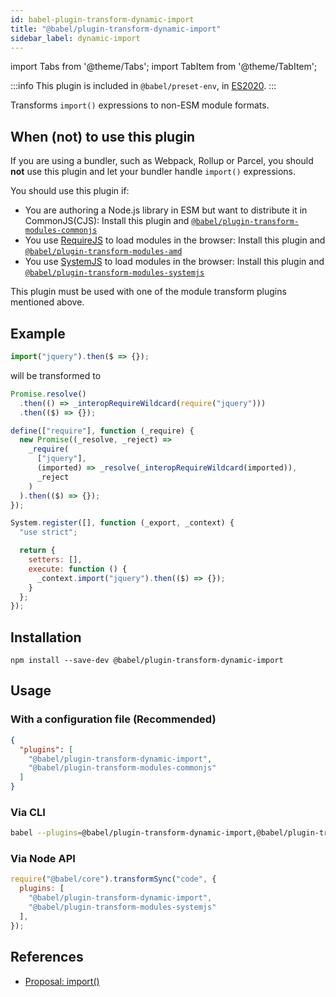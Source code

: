 ```yaml
---
id: babel-plugin-transform-dynamic-import
title: "@babel/plugin-transform-dynamic-import"
sidebar_label: dynamic-import
---
```


import Tabs from '@theme/Tabs';
import TabItem from '@theme/TabItem';

:::info
This plugin is included in `@babel/preset-env`, in [ES2020](https://github.com/tc39/proposals/blob/master/finished-proposals.md).
:::

Transforms `import()` expressions to non-ESM module formats.

## When (not) to use this plugin

If you are using a bundler, such as Webpack, Rollup or Parcel, you should **not** use this plugin and let your bundler handle `import()` expressions.

You should use this plugin if:
- You are authoring a Node.js library in ESM but want to distribute it in CommonJS(CJS): Install this plugin and [`@babel/plugin-transform-modules-commonjs`](./plugin-transform-modules-commonjs.md)
- You use [RequireJS](https://requirejs.org) to load modules in the browser: Install this plugin and [`@babel/plugin-transform-modules-amd`](./plugin-transform-modules-amd.md)
- You use [SystemJS](https://github.com/systemjs/systemjs) to load modules in the browser: Install this plugin and [`@babel/plugin-transform-modules-systemjs`](./plugin-transform-modules-systemjs.md)

This plugin must be used with one of the module transform plugins mentioned above.

## Example
```js title="input.js"
import("jquery").then($ => {});
```

will be transformed to

<Tabs>
  <TabItem value="commonjs" label="CommonJS" default>

  ```js title="output.js"
  Promise.resolve()
    .then(() => _interopRequireWildcard(require("jquery")))
    .then(($) => {});
  ```
  </TabItem>
  <TabItem value="amd" label="AMD">

  ```js title="output.js"
  define(["require"], function (_require) {
    new Promise((_resolve, _reject) =>
      _require(
        ["jquery"],
        (imported) => _resolve(_interopRequireWildcard(imported)),
        _reject
      )
    ).then(($) => {});
  });
  ```
  </TabItem>
  <TabItem value="systemjs" label="SystemJS">

  ```js title="output.js"
  System.register([], function (_export, _context) {
    "use strict";

    return {
      setters: [],
      execute: function () {
        _context.import("jquery").then(($) => {});
      }
    };
  });
  ```
  </TabItem>
</Tabs>

## Installation

```shell npm2yarn
npm install --save-dev @babel/plugin-transform-dynamic-import
```

## Usage

### With a configuration file (Recommended)

```json title="babel.config.json"
{
  "plugins": [
    "@babel/plugin-transform-dynamic-import",
    "@babel/plugin-transform-modules-commonjs"
  ]
}
```

### Via CLI

```sh title="Shell"
babel --plugins=@babel/plugin-transform-dynamic-import,@babel/plugin-transform-modules-amd script.js
```

### Via Node API

```js title="JavaScript"
require("@babel/core").transformSync("code", {
  plugins: [
    "@babel/plugin-transform-dynamic-import",
    "@babel/plugin-transform-modules-systemjs"
  ],
});
```

## References

- [Proposal: import()](https://github.com/tc39/transform-dynamic-import)
